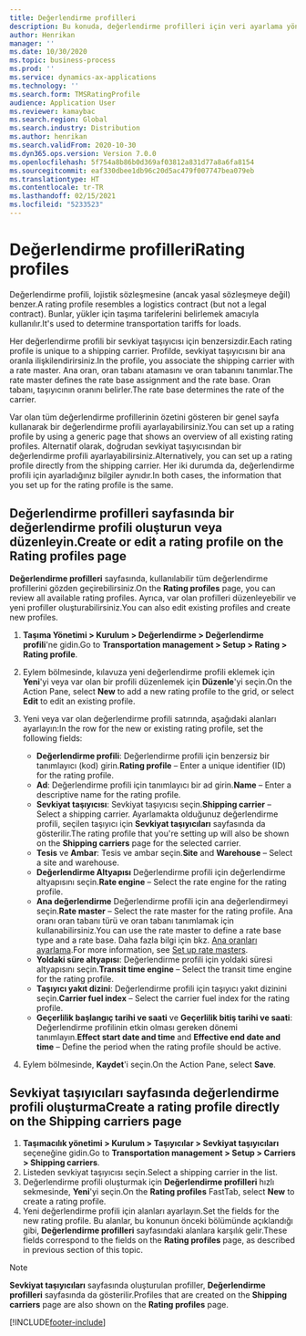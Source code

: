 ```yaml
---
title: Değerlendirme profilleri
description: Bu konuda, değerlendirme profilleri için veri ayarlama yöntemi açıklanmaktadır.
author: Henrikan
manager: ''
ms.date: 10/30/2020
ms.topic: business-process
ms.prod: ''
ms.service: dynamics-ax-applications
ms.technology: ''
ms.search.form: TMSRatingProfile
audience: Application User
ms.reviewer: kamaybac
ms.search.region: Global
ms.search.industry: Distribution
ms.author: henrikan
ms.search.validFrom: 2020-10-30
ms.dyn365.ops.version: Version 7.0.0
ms.openlocfilehash: 5f754a8b86b0d369af03812a831d77a8a6fa8154
ms.sourcegitcommit: eaf330dbee1db96c20d5ac479f007747bea079eb
ms.translationtype: HT
ms.contentlocale: tr-TR
ms.lasthandoff: 02/15/2021
ms.locfileid: "5233523"
---
```

# <a name="rating-profiles"></a><span data-ttu-id="4fccd-103">Değerlendirme profilleri</span><span class="sxs-lookup"><span data-stu-id="4fccd-103">Rating profiles</span></span>

<span data-ttu-id="4fccd-104">Değerlendirme profili, lojistik sözleşmesine (ancak yasal sözleşmeye değil) benzer.</span><span class="sxs-lookup"><span data-stu-id="4fccd-104">A rating profile resembles a logistics contract (but not a legal contract).</span></span> <span data-ttu-id="4fccd-105">Bunlar, yükler için taşıma tarifelerini belirlemek amacıyla kullanılır.</span><span class="sxs-lookup"><span data-stu-id="4fccd-105">It's used to determine transportation tariffs for loads.</span></span> 

<span data-ttu-id="4fccd-106">Her değerlendirme profili bir sevkiyat taşıyıcısı için benzersizdir.</span><span class="sxs-lookup"><span data-stu-id="4fccd-106">Each rating profile is unique to a shipping carrier.</span></span> <span data-ttu-id="4fccd-107">Profilde, sevkiyat taşıyıcısını bir ana oranla ilişkilendirirsiniz.</span><span class="sxs-lookup"><span data-stu-id="4fccd-107">In the profile, you associate the shipping carrier with a rate master.</span></span> <span data-ttu-id="4fccd-108">Ana oran, oran tabanı atamasını ve oran tabanını tanımlar.</span><span class="sxs-lookup"><span data-stu-id="4fccd-108">The rate master defines the rate base assignment and the rate base.</span></span> <span data-ttu-id="4fccd-109">Oran tabanı, taşıyıcının oranını belirler.</span><span class="sxs-lookup"><span data-stu-id="4fccd-109">The rate base determines the rate of the carrier.</span></span>

<span data-ttu-id="4fccd-110">Var olan tüm değerlendirme profillerinin özetini gösteren bir genel sayfa kullanarak bir değerlendirme profili ayarlayabilirsiniz.</span><span class="sxs-lookup"><span data-stu-id="4fccd-110">You can set up a rating profile by using a generic page that shows an overview of all existing rating profiles.</span></span> <span data-ttu-id="4fccd-111">Alternatif olarak, doğrudan sevkiyat taşıyıcısından bir değerlendirme profili ayarlayabilirsiniz.</span><span class="sxs-lookup"><span data-stu-id="4fccd-111">Alternatively, you can set up a rating profile directly from the shipping carrier.</span></span> <span data-ttu-id="4fccd-112">Her iki durumda da, değerlendirme profili için ayarladığınız bilgiler aynıdır.</span><span class="sxs-lookup"><span data-stu-id="4fccd-112">In both cases, the information that you set up for the rating profile is the same.</span></span>

## <a name="create-or-edit-a-rating-profile-on-the-rating-profiles-page"></a><span data-ttu-id="4fccd-113">Değerlendirme profilleri sayfasında bir değerlendirme profili oluşturun veya düzenleyin.</span><span class="sxs-lookup"><span data-stu-id="4fccd-113">Create or edit a rating profile on the Rating profiles page</span></span>

<span data-ttu-id="4fccd-114">**Değerlendirme profilleri** sayfasında, kullanılabilir tüm değerlendirme profillerini gözden geçirebilirsiniz.</span><span class="sxs-lookup"><span data-stu-id="4fccd-114">On the **Rating profiles** page, you can review all available rating profiles.</span></span> <span data-ttu-id="4fccd-115">Ayrıca, var olan profilleri düzenleyebilir ve yeni profiller oluşturabilirsiniz.</span><span class="sxs-lookup"><span data-stu-id="4fccd-115">You can also edit existing profiles and create new profiles.</span></span>

1. <span data-ttu-id="4fccd-116">**Taşıma Yönetimi \> Kurulum \> Değerlendirme \> Değerlendirme profili**'ne gidin.</span><span class="sxs-lookup"><span data-stu-id="4fccd-116">Go to **Transportation management \> Setup \> Rating \> Rating profile**.</span></span>
1. <span data-ttu-id="4fccd-117">Eylem bölmesinde, kılavuza yeni değerlendirme profili eklemek için **Yeni**'yi veya var olan bir profili düzenlemek için **Düzenle**'yi seçin.</span><span class="sxs-lookup"><span data-stu-id="4fccd-117">On the Action Pane, select **New** to add a new rating profile to the grid, or select **Edit** to edit an existing profile.</span></span>
1. <span data-ttu-id="4fccd-118">Yeni veya var olan değerlendirme profili satırında, aşağıdaki alanları ayarlayın:</span><span class="sxs-lookup"><span data-stu-id="4fccd-118">In the row for the new or existing rating profile, set the following fields:</span></span>

    - <span data-ttu-id="4fccd-119">**Değerlendirme profili**: Değerlendirme profili için benzersiz bir tanımlayıcı (kod) girin.</span><span class="sxs-lookup"><span data-stu-id="4fccd-119">**Rating profile** – Enter a unique identifier (ID) for the rating profile.</span></span>
    - <span data-ttu-id="4fccd-120">**Ad**: Değerlendirme profili için tanımlayıcı bir ad girin.</span><span class="sxs-lookup"><span data-stu-id="4fccd-120">**Name** – Enter a descriptive name for the rating profile.</span></span>
    - <span data-ttu-id="4fccd-121">**Sevkiyat taşıyıcısı**: Sevkiyat taşıyıcısı seçin.</span><span class="sxs-lookup"><span data-stu-id="4fccd-121">**Shipping carrier** – Select a shipping carrier.</span></span> <span data-ttu-id="4fccd-122">Ayarlamakta olduğunuz değerlendirme profili, seçilen taşıyıcı için **Sevkiyat taşıyıcıları** sayfasında da gösterilir.</span><span class="sxs-lookup"><span data-stu-id="4fccd-122">The rating profile that you're setting up will also be shown on the **Shipping carriers** page for the selected carrier.</span></span>
    - <span data-ttu-id="4fccd-123">**Tesis** ve **Ambar**: Tesis ve ambar seçin.</span><span class="sxs-lookup"><span data-stu-id="4fccd-123">**Site** and **Warehouse** – Select a site and warehouse.</span></span>
    - <span data-ttu-id="4fccd-124">**Değerlendirme Altyapısı** Değerlendirme profili için değerlendirme altyapısını seçin.</span><span class="sxs-lookup"><span data-stu-id="4fccd-124">**Rate engine** – Select the rate engine for the rating profile.</span></span>
    - <span data-ttu-id="4fccd-125">**Ana değerlendirme** Değerlendirme profili için ana değerlendirmeyi seçin.</span><span class="sxs-lookup"><span data-stu-id="4fccd-125">**Rate master** – Select the rate master for the rating profile.</span></span> <span data-ttu-id="4fccd-126">Ana oranı oran tabanı türü ve oran tabanı tanımlamak için kullanabilirsiniz.</span><span class="sxs-lookup"><span data-stu-id="4fccd-126">You can use the rate master to define a rate base type and a rate base.</span></span> <span data-ttu-id="4fccd-127">Daha fazla bilgi için bkz. [Ana oranları ayarlama](set-up-rate-masters.md).</span><span class="sxs-lookup"><span data-stu-id="4fccd-127">For more information, see [Set up rate masters](set-up-rate-masters.md).</span></span>
    - <span data-ttu-id="4fccd-128">**Yoldaki süre altyapısı**: Değerlendirme profili için yoldaki süresi altyapısını seçin.</span><span class="sxs-lookup"><span data-stu-id="4fccd-128">**Transit time engine** – Select the transit time engine for the rating profile.</span></span>
    - <span data-ttu-id="4fccd-129">**Taşıyıcı yakıt dizini**: Değerlendirme profili için taşıyıcı yakıt dizinini seçin.</span><span class="sxs-lookup"><span data-stu-id="4fccd-129">**Carrier fuel index** – Select the carrier fuel index for the rating profile.</span></span>
    - <span data-ttu-id="4fccd-130">**Geçerlilik başlangıç tarihi ve saati** ve **Geçerlilik bitiş tarihi ve saati**: Değerlendirme profilinin etkin olması gereken dönemi tanımlayın.</span><span class="sxs-lookup"><span data-stu-id="4fccd-130">**Effect start date and time** and **Effective end date and time** – Define the period when the rating profile should be active.</span></span>

1. <span data-ttu-id="4fccd-131">Eylem bölmesinde, **Kaydet**'i seçin.</span><span class="sxs-lookup"><span data-stu-id="4fccd-131">On the Action Pane, select **Save**.</span></span>

## <a name="create-a-rating-profile-directly-on-the-shipping-carriers-page"></a><span data-ttu-id="4fccd-132">Sevkiyat taşıyıcıları sayfasında değerlendirme profili oluşturma</span><span class="sxs-lookup"><span data-stu-id="4fccd-132">Create a rating profile directly on the Shipping carriers page</span></span>

1. <span data-ttu-id="4fccd-133">**Taşımacılık yönetimi \> Kurulum \> Taşıyıcılar \> Sevkiyat taşıyıcıları** seçeneğine gidin.</span><span class="sxs-lookup"><span data-stu-id="4fccd-133">Go to **Transportation management \> Setup \> Carriers \> Shipping carriers**.</span></span>
1. <span data-ttu-id="4fccd-134">Listeden sevkiyat taşıyıcısı seçin.</span><span class="sxs-lookup"><span data-stu-id="4fccd-134">Select a shipping carrier in the list.</span></span>
1. <span data-ttu-id="4fccd-135">Değerlendirme profili oluşturmak için **Değerlendirme profilleri** hızlı sekmesinde, **Yeni**'yi seçin.</span><span class="sxs-lookup"><span data-stu-id="4fccd-135">On the **Rating profiles** FastTab, select **New** to create a rating profile.</span></span>
1. <span data-ttu-id="4fccd-136">Yeni değerlendirme profili için alanları ayarlayın.</span><span class="sxs-lookup"><span data-stu-id="4fccd-136">Set the fields for the new rating profile.</span></span> <span data-ttu-id="4fccd-137">Bu alanlar, bu konunun önceki bölümünde açıklandığı gibi, **Değerlendirme profilleri** sayfasındaki alanlara karşılık gelir.</span><span class="sxs-lookup"><span data-stu-id="4fccd-137">These fields correspond to the fields on the **Rating profiles** page, as described in previous section of this topic.</span></span>

> [!NOTE]
> <span data-ttu-id="4fccd-138">**Sevkiyat taşıyıcıları** sayfasında oluşturulan profiller, **Değerlendirme profilleri** sayfasında da gösterilir.</span><span class="sxs-lookup"><span data-stu-id="4fccd-138">Profiles that are created on the **Shipping carriers** page are also shown on the **Rating profiles** page.</span></span>


[!INCLUDE[footer-include](../../../includes/footer-banner.md)]